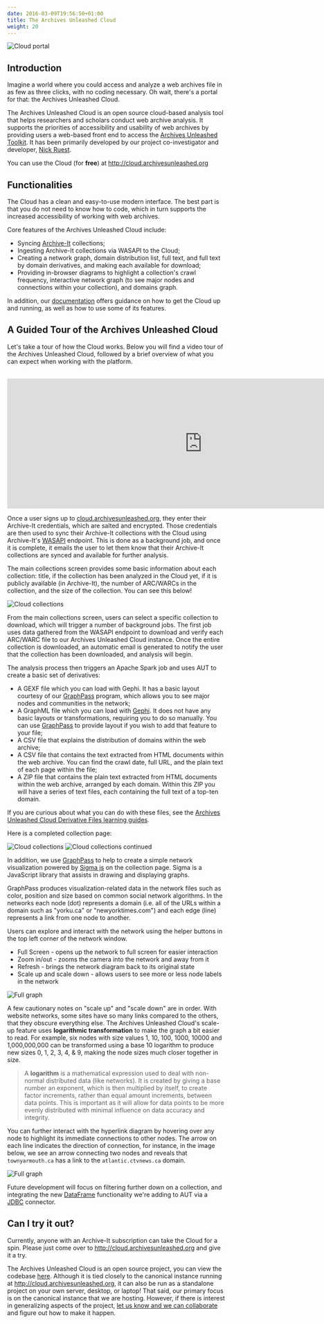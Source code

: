 ```yaml
---
date: 2016-03-09T19:56:50+01:00
title: The Archives Unleashed Cloud
weight: 20
---
```


![Cloud portal](/images/portal.png)

## Introduction

Imagine a world where you could access and analyze a web archives file in as few as three clicks, with no coding necessary. Oh wait, there's a portal for that: the Archives Unleashed Cloud.

The Archives Unleashed Cloud is an open source cloud-based analysis tool that helps researchers and scholars conduct web archive analysis. It supports the priorities of accessibility and usability of web archives by providing users a web-based front end to access the [Archives Unleashed Toolkit](/aut). It has been primarily developed by our project co-investigator and developer, [Nick Ruest](http://ruebot.net/).

You can use the Cloud (for **free**) at <http://cloud.archivesunleashed.org>

## Functionalities

The Cloud has a clean and easy-to-use modern interface. The best part is that you do not need to know how to code, which in turn supports the increased accessibility of working with web archives.

Core features of the Archives Unleashed Cloud include:

* Syncing [Archive-It](https://archive-it.org) collections;
* Ingesting Archive-It collections via WASAPI to the Cloud;
* Creating a network graph, domain distribution list, full text, and full text by domain derivatives, and making each available for download;
* Providing in-browser diagrams to highlight a collection's crawl frequency, interactive network graph (to see major nodes and connections within your collection), and domains graph. 

In addition, our [documentation](http://cloud.archivesunleashed.org/documentation) offers guidance on how to get the Cloud up and running, as well as how to use some of its features. 

## A Guided Tour of the Archives Unleashed Cloud

Let's take a tour of how the Cloud works. Below you will find a video tour of the Archives Unleashed Cloud, followed by a brief overview of what you can expect when working with the platform.
<br/><br/>

<iframe width="900" height="300" src="https://www.youtube.com/embed/BHP51tUhBFs" frameborder="0" allow="autoplay; encrypted-media" allowfullscreen></iframe>

Once a user signs up to [cloud.archivesunleashed.org](http://cloud.archivesunleashed.org/), they enter their Archive-It credentials, which are salted and encrypted. Those credentials are then used to sync their Archive-It collections with the Cloud using Archive-It's [WASAPI](https://github.com/WASAPI-Community/data-transfer-apis) endpoint. This is done as a background job, and once it is complete, it emails the user to let them know that their Archive-It collections are synced and available for further analysis. 

The main collections screen provides some basic information about each collection: title, if the collection has been analyzed in the Cloud yet, if it is publicly available (in Archive-It), the number of ARC/WARCs in the collection, and the size of the collection. You can see this below!

![Cloud collections](/images/cloud-collections.png)

From the main collections screen, users can select a specific collection to download, which will trigger a number of background jobs. The first job uses data gathered from the WASAPI endpoint to download and verify each ARC/WARC file to our Archives Unleashed Cloud instance. Once the entire collection is downloaded, an automatic email is generated to notify the user that the collection has been downloaded, and analysis will begin. 

The analysis process then triggers an Apache Spark job and uses AUT to create a basic set of derivatives:

* A GEXF file which you can load with Gephi. It has a basic layout courtesy of our [GraphPass](https://github.com/archivesunleashed/graphpass) program, which allows you to see major nodes and communities in the network;
* A GraphML file which you can load with [Gephi](https://gephi.org/). It does not have any basic layouts or transformations, requiring you to do so manually. You can use [GraphPass](https://github.com/archivesunleashed/graphpass) to provide layout if you wish to add that feature to your file;
* A CSV file that explains the distribution of domains within the web archive;
* A CSV file that contains the text extracted from HTML documents within the web archive. You can find the crawl date, full URL, and the plain text of each page within the file;
* A ZIP file that contains the plain text extracted from HTML documents within the web archive, arranged by each domain. Within this ZIP you will have a series of text files, each containing the full text of a top-ten domain.

If you are curious about what you can do with these files, see the [Archives Unleashed Cloud Derivative Files learning guides](https://cloud.archivesunleashed.org/derivatives).

Here is a completed collection page:

![Cloud collections](/images/cloud-interface1.png)
![Cloud collections continued](/images/cloud-interface2.png)

In addition, we use [GraphPass](https://github.com/archivesunleashed/graphpass) to help to create a simple network visualization powered by [Sigma js](http://sigmajs.org/) on the collection page. Sigma is a JavaScript library that assists in drawing and displaying graphs. 

GraphPass produces visualization-related data in the network files such as color, position and size based on common social network algorithms. In the networks each node (dot) represents a domain (i.e. all of the URLs within a domain such as "yorku.ca" or "newyorktimes.com") and each edge (line) represents a link from one node to another.

Users can explore and interact with the network using the helper buttons in the top left corner of the network window. 

* Full Screen - opens up the network to full screen for easier interaction
* Zoom in/out - zooms the camera into the network and away from it
* Refresh - brings the network diagram back to its original state
* Scale up and scale down - allows users to see more or less node labels in the network

![Full graph](/images/AUK-graphfull.png)

A few cautionary notes on "scale up" and "scale down" are in order. With website networks, some sites have so many links compared to the others, that they obscure everything else. The Archives Unleashed Cloud's scale-up feature uses **logarithmic transformation** to make the graph a bit easier to read. For example, six nodes with size values 1, 10, 100, 1000, 10000 and 1,000,000,000 can be transformed using a base 10 logarithm to produce new sizes 0, 1, 2, 3, 4, & 9, making the node sizes much closer together in size. 

> A **logarithm** is a mathematical expression used to deal with non-normal distributed data (like networks). It is created by giving a base number an exponent, which is then multiplied by itself, to create factor increments, rather than equal amount increments, between data points. This is important as it will allow for data points to be more evenly distributed with minimal influence on data accuracy and integrity.

You can further interact with the hyperlink diagram by hovering over any node to highlight its immediate connections to other nodes. The arrow on each line indicates the direction of connection, for instance, in the image below, we see an arrow connecting two nodes and reveals that `townyarmouth.ca` has a link to the `atlantic.ctvnews.ca` domain.

![Full graph](/images/AUK-graph-zoomin.png)

Future development will focus on filtering further down on a collection, and integrating the new [DataFrame](https://spark.apache.org/docs/latest/sql-programming-guide.html) functionality we're adding to AUT via a [JDBC](https://en.wikipedia.org/wiki/JDBC_driver) connector.

## Can I try it out?

Currently, anyone with an Archive-It subscription can take the Cloud for a spin. Please just come over to <http://cloud.archivesunleashed.org> and give it a try.

The Archives Unleashed Cloud is an open source project, you can view the codebase [here](http://github.com/archivesunleashed/auk). Although it is tied closely to the canonical instance running at <http://cloud.archivesunleashed.org>, it can also be run as a standalone project on your own server, desktop, or laptop! That said, our primary focus is on the canonical instance that we are hosting. However, if there is interest in generalizing aspects of the project, [let us know and we can collaborate](https://archivesunleashed.org/get-involved/) and figure out how to make it happen.